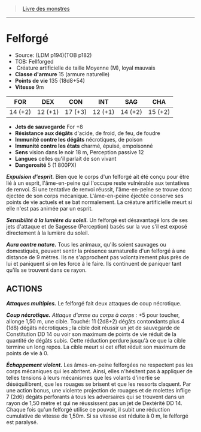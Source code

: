 ﻿> [Livre des monstres](tome_of_beasts_old.md)

---

# Felforgé

- Source: (LDM p194)(TOB p182)
- TOB: Fellforged
-  Créature artificielle de taille Moyenne (M), loyal mauvais
- **Classe d'armure** 15 (armure naturelle)
- **Points de vie** 135 (18d8+54)
- **Vitesse** 9m

|FOR|DEX|CON|INT|SAG|CHA|
|---|---|---|---|---|---|
|14 (+2)|12 (+1)|17 (+3)|12 (+1)|14 (+2)|15 (+2)|

- **Jets de sauvegarde** For +8
- **Résistance aux dégâts** d'acide, de froid, de feu, de foudre
- **Immunité contre les dégâts** nécrotiques, de poison
- **Immunité contre les états** charmé, épuisé, empoisonné
- **Sens** vision dans le noir 18 m, Perception passive 12
- **Langues** celles qu'il parlait de son vivant
- **Dangerosité** 5 (1 800PX)

**_Expulsion d'esprit._** Bien que le corps d'un felforgé ait été conçu pour être lié à un esprit, l'âme-en-peine qui l'occupe reste vulnérable aux tentatives de renvoi. Si une tentative de renvoi réussit, l'âme-en-peine se trouve donc éjectée de son corps mécanique. L'âme-en-peine éjectée conserve ses points de vie actuels et se bat normalement. La créature artificielle meurt si elle n'est pas animée par un esprit.

**_Sensibilité à la lumière du soleil._** Un felforgé est désavantagé lors de ses jets d'attaque et de Sagesse (Perception) basés sur la vue s'il est exposé directement à la lumière du soleil.

**_Aura contre nature._** Tous les animaux, qu'ils soient sauvages ou domestiqués, peuvent sentir la présence surnaturelle d'un felforgé à une distance de 9 mètres. Ils ne s'approchent pas volontairement plus près de lui et paniquent si on les force à le faire. Ils continuent de paniquer tant qu'ils se trouvent dans ce rayon.

## ACTIONS

**_Attaques multiples._** Le felforgé fait deux attaques de coup nécrotique.

**_Coup nécrotique._** _Attaque d'arme au corps à corps :_ +5 pour toucher, allonge 1,50 m, une cible. Touché: 11 (2d8+2) dégâts contondants plus 4 (1d8) dégâts nécrotiques ; la cible doit réussir un jet de sauvegarde de Constitution DD 14 ou voir son maximum de points de vie réduit de la quantité de dégâts subis. Cette réduction perdure jusqu'à ce que la cible termine un long repos. La cible meurt si cet effet réduit son maximum de points de vie à 0.

**_Échappement violent._** Les âmes-en-peine felforgées ne respectent pas les corps mécaniques qui les abritent. Ainsi, elles n'hésitent pas à appliquer de telles tensions à leurs mécanismes que les volants d'inertie se déséquilibrent, que les rouages se brisent et que les ressorts claquent. Par une action bonus, une violente projection de rouages et de molettes inflige 7 (2d6) dégâts perforants à tous les adversaires qui se trouvent dans un rayon de 1,50 mètre et qui ne réussissent pas un jet de Dextérité DD 14. Chaque fois qu'un felforgé utilise ce pouvoir, il subit une réduction cumulative de vitesse de 1,50m. Si sa vitesse est réduite à 0 m, le felforgé est paralysé.

